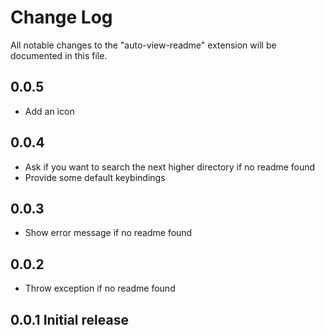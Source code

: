 # Change Log

All notable changes to the "auto-view-readme" extension will be documented in this file.

## 0.0.5
- Add an icon

## 0.0.4 
- Ask if you want to search the next higher directory if no readme found
- Provide some default keybindings

## 0.0.3
- Show error message if no readme found

## 0.0.2
- Throw exception if no readme found

## 0.0.1 Initial release

